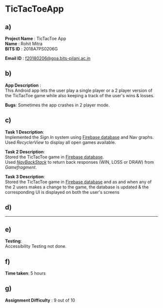 # TicTacToeApp

## a)
**Project Name** : TicTacToe App  
**Name** : Rohit Mitra  
**BITS ID** : 2018A7PS0206G  

**Email ID** : f20180206@goa.bits-pilani.ac.in

## b)
**App Description** :    
This Android app lets the user play a single player or a 2 player version of the TicTacToe game while also keeping a track of the user's wins & losses. 

**Bugs**: Sometimes the app crashes in 2 player mode.  

## c)
**Task 1 Description**:  
Implemented the *Sign In* system using [Firebase database](https://firebase.google.com/docs) and Nav graphs.  
Used *RecyclerView* to display all open games available.

   
**Task 2 Description**:  
Stored the TicTacToe game in [Firebase database](https://firebase.google.com/docs).  
Used [*NavBackStack*](https://developer.android.com/guide/navigation/navigation-programmatic#returning_a_result) to return back responses (WIN, LOSS or DRAW) from *Gamefragment*.
   
**Task 3 Description**:  
Stored the TicTacToe game in [Firebase database](https://firebase.google.com/docs) and as and when any of the 2 users makes a change to the game, the database is updated & the corresponding UI is displayed on both the user's screens

## d)
------

## e)
**Testing**:     
Accessibility Testing not done.  

## f)
**Time taken**: 5 hours
    
## g)
**Assignment Difficulty** : 9 out of 10





